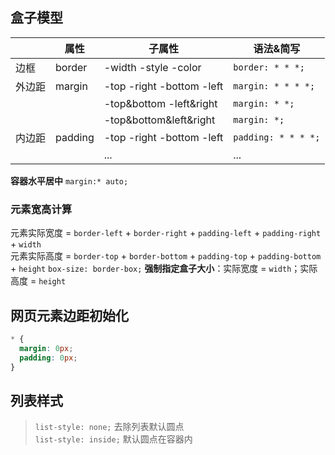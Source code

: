 ## 盒子模型

|        | 属性    | 子属性                    | 语法&简写           |
| ------ | ------- | ------------------------- | ------------------- |
| 边框   | border  | -width -style -color      | `border: * * *;`    |
| 外边距 | margin  | -top -right -bottom -left | `margin: * * * *;`  |
|        |         | -top&bottom -left&right   | `margin: * *;`      |
|        |         | -top&bottom&left&right    | `margin: *;`        |
| 内边距 | padding | -top -right -bottom -left | `padding: * * * *;` |
|        |         | ...                       | ...                 |

**容器水平居中** `margin:* auto;`

### 元素宽高计算

元素实际宽度 = `border-left` + `border-right` + `padding-left` + `padding-right` + `width`  
元素实际高度 = `border-top` + `border-bottom` + `padding-top` + `padding-bottom` + `height`
`box-size: border-box;` **强制指定盒子大小**：实际宽度 = `width`；实际高度 = `height`

## 网页元素边距初始化

```css
* {
  margin: 0px;
  padding: 0px;
}
```

## 列表样式

> `list-style: none;` 去除列表默认圆点  
> `list-style: inside;` 默认圆点在容器内
